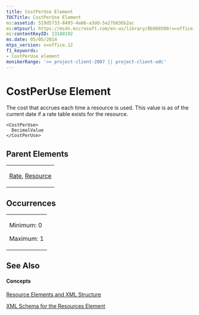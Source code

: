 ```yaml
---
title: CostPerUse Element
TOCTitle: CostPerUse Element
ms:assetid: 519d5733-8493-4a86-a3dd-5e27b836b2ac
ms:mtpsurl: https://msdn.microsoft.com/en-us/library/Bb968500(v=office.12)
ms:contentKeyID: 13188192
ms.date: 05/05/2014
mtps_version: v=office.12
f1_keywords:
- CostPerUse element
monikerRange: '>= project-client-2007 || project-client-odc'
---
```


# CostPerUse Element




The cost that accrues each time a resource is used. This value is as of the current date if a rate table exists for the resource.

    <CostPerUse>
      DecimalValue
    </CostPerUse>

## Parent Elements

<table>
<colgroup>
<col style="width: 100%" />
</colgroup>
<tbody>
<tr class="odd">
<td><p><a href="bb968716(v=office.12).md">Rate</a>, <a href="bb968715(v=office.12).md">Resource</a></p></td>
</tr>
</tbody>
</table>

## Occurrences

<table>
<colgroup>
<col style="width: 100%" />
</colgroup>
<tbody>
<tr class="odd">
<td><p>Minimum: 0</p>
<p>Maximum: 1</p></td>
</tr>
</tbody>
</table>

## See Also

#### Concepts

[Resource Elements and XML Structure](bb968445\(v=office.12\).md)

[XML Schema for the Resources Element](bb968511\(v=office.12\).md)

